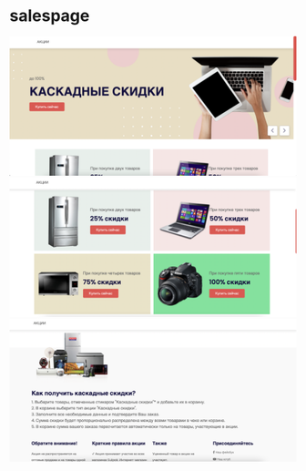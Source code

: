 # salespage
![лендинг для sales](/preview.png)
![лендинг для sales](/preview2.png)
![лендинг для sales](/preview3.png)
